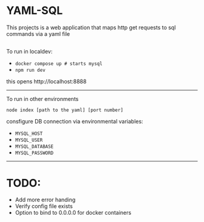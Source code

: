 # YAML-SQL

This projects is a web application that maps http get requests to sql commands via a yaml file


##

To run in localdev:

- `docker compose up # starts mysql`
- `npm run dev`

this opens http://localhost:8888

-----

To run in other environments

`node index [path to the yaml] [port number]`

consfigure DB connection via environmental variables:

- `MYSQL_HOST`
- `MYSQL_USER`
- `MYSQL_DATABASE`
- `MYSQL_PASSWORD`

----

# TODO:

- Add more error handing
- Verify config file exists
- Option to bind to 0.0.0.0 for docker containers

